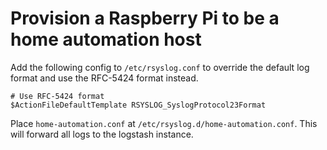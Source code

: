 # Provision a Raspberry Pi to be a home automation host


Add the following config to `/etc/rsyslog.conf` to override the default log format and use the RFC-5424 format instead.

```
# Use RFC-5424 format
$ActionFileDefaultTemplate RSYSLOG_SyslogProtocol23Format
```

Place `home-automation.conf` at `/etc/rsyslog.d/home-automation.conf`.
This will forward all logs to the logstash instance.